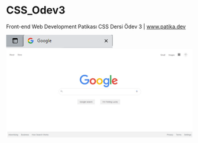 # CSS_Odev3
Front-end Web Development Patikası CSS Dersi Ödev 3 | www.patika.dev

![IMAGE](./img-ss/ss-favicon.png)
![IMAGE](./img-ss/ss-googleclone.jpeg)
